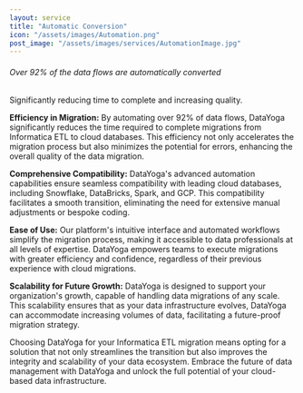 ```yaml
---
layout: service
title: "Automatic Conversion"
icon: "/assets/images/Automation.png"
post_image: "/assets/images/services/AutomationImage.jpg"
---
```

<h6>Over 92% of the data flows are automatically converted</h6>
<p>Significantly reducing time to complete and increasing quality.</p>
<p><strong>Efficiency in Migration:</strong> By automating over 92% of data flows, DataYoga significantly reduces the time required to complete migrations from Informatica ETL to cloud databases. This efficiency not only accelerates the migration process but also minimizes the potential for errors, enhancing the overall quality of the data migration.</p>
<p><strong>Comprehensive Compatibility:</strong> DataYoga's advanced automation capabilities ensure seamless compatibility with leading cloud databases, including Snowflake, DataBricks, Spark, and GCP. This compatibility facilitates a smooth transition, eliminating the need for extensive manual adjustments or bespoke coding.</p>
<p><strong>Ease of Use:</strong> Our platform's intuitive interface and automated workflows simplify the migration process, making it accessible to data professionals at all levels of expertise. DataYoga empowers teams to execute migrations with greater efficiency and confidence, regardless of their previous experience with cloud migrations.</p>
<p><strong>Scalability for Future Growth:</strong> DataYoga is designed to support your organization's growth, capable of handling data migrations of any scale. This scalability ensures that as your data infrastructure evolves, DataYoga can accommodate increasing volumes of data, facilitating a future-proof migration strategy.</p>
<p>Choosing DataYoga for your Informatica ETL migration means opting for a solution that not only streamlines the transition but also improves the integrity and scalability of your data ecosystem. Embrace the future of data management with DataYoga and unlock the full potential of your cloud-based data infrastructure.</p>
